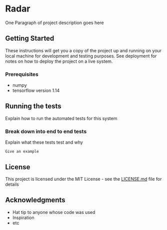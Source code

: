 # Radar

One Paragraph of project description goes here

## Getting Started

These instructions will get you a copy of the project up and running on your local machine for development and testing purposes. See deployment for notes on how to deploy the project on a live system.

### Prerequisites
* numpy
* tensorflow version 1.14



## Running the tests

Explain how to run the automated tests for this system

### Break down into end to end tests

Explain what these tests test and why

```
Give an example
```


## License

This project is licensed under the MIT License - see the [LICENSE.md](LICENSE.md) file for details

## Acknowledgments

* Hat tip to anyone whose code was used
* Inspiration
* etc
